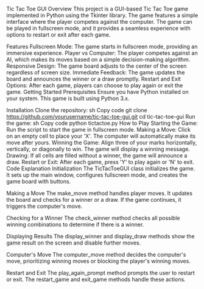 Tic Tac Toe GUI
Overview
This project is a GUI-based Tic Tac Toe game implemented in Python using the Tkinter library. The game features a simple interface where the player competes against the computer. The game can be played in fullscreen mode, and it provides a seamless experience with options to restart or exit after each game.

Features
Fullscreen Mode: The game starts in fullscreen mode, providing an immersive experience.
Player vs Computer: The player competes against an AI, which makes its moves based on a simple decision-making algorithm.
Responsive Design: The game board adjusts to the center of the screen regardless of screen size.
Immediate Feedback: The game updates the board and announces the winner or a draw promptly.
Restart and Exit Options: After each game, players can choose to play again or exit the game.
Getting Started
Prerequisites
Ensure you have Python installed on your system. This game is built using Python 3.x.

Installation
Clone the repository:
sh
Copy code
git clone https://github.com/yourusername/tic-tac-toe-gui.git
cd tic-tac-toe-gui
Run the game:
sh
Copy code
python tictactoe.py
How to Play
Starting the Game: Run the script to start the game in fullscreen mode.
Making a Move: Click on an empty cell to place your 'X'. The computer will automatically make its move after yours.
Winning the Game: Align three of your marks horizontally, vertically, or diagonally to win. The game will display a winning message.
Drawing: If all cells are filled without a winner, the game will announce a draw.
Restart or Exit: After each game, press 'Y' to play again or 'N' to exit.
Code Explanation
Initialization
The TicTacToeGUI class initializes the game. It sets up the main window, configures fullscreen mode, and creates the game board with buttons.

Making a Move
The make_move method handles player moves. It updates the board and checks for a winner or a draw. If the game continues, it triggers the computer's move.

Checking for a Winner
The check_winner method checks all possible winning combinations to determine if there is a winner.

Displaying Results
The display_winner and display_draw methods show the game result on the screen and disable further moves.

Computer's Move
The computer_move method decides the computer's move, prioritizing winning moves or blocking the player's winning moves.

Restart and Exit
The play_again_prompt method prompts the user to restart or exit. The restart_game and exit_game methods handle these actions.
